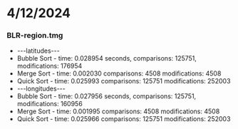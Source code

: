 # 4/12/2024
### BLR-region.tmg
* ---latitudes---
* Bubble Sort - time: 0.028954 seconds, comparisons: 125751, modifications: 176954
* Merge Sort - time: 0.002030 comparisons: 4508 modifications: 4508
* Quick Sort - time: 0.025993 comparisons: 125751 modifications: 252003
* ---longitudes---
* Bubble Sort - time: 0.027956 seconds, comparisons: 125751, modifications: 160956
* Merge Sort - time: 0.001995 comparisons: 4508 modifications: 4508
* Quick Sort - time: 0.025966 comparisons: 125751 modifications: 252003
